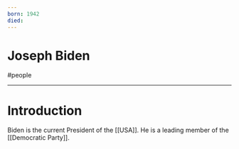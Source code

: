 ```yaml
---
born: 1942
died: 
---
```

# Joseph Biden
#people 

---
# Introduction
Biden is the current President of the [[USA]]. He is a leading member of the [[Democratic Party]]. 